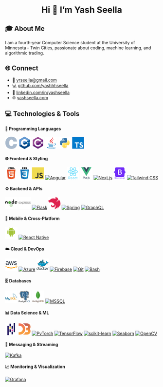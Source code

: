 <h1 align="center">Hi 👋 I’m Yash Seella</h1>

## 🎓 About Me  
I am a fourth‑year Computer Science student at the University of Minnesota – Twin Cities, passionate about coding, machine learning, and algorithmic trading.

## 🌐 Connect
- 📧 [yrseella@gmail.com](mailto:yashseella@umn.edu)  
- 💻 [github.com/yashhhseella](https://github.com/yashhhseella)  
- 🔗 [linkedin.com/in/yashseella](https://www.linkedin.com/in/yashseella/)  
- 🌐 [yashseella.com](https://yashseella.com)  


## 💻 Technologies & Tools

#### 📝 Programming Languages
<p align="left">
  <a href="https://www.cprogramming.com/" target="_blank"><img src="https://raw.githubusercontent.com/devicons/devicon/master/icons/c/c-original.svg" alt="C" width="40"/></a>
  <a href="https://www.w3schools.com/cpp/"       target="_blank"><img src="https://raw.githubusercontent.com/devicons/devicon/master/icons/cplusplus/cplusplus-original.svg" alt="C++" width="40"/></a>
  <a href="https://www.w3schools.com/cs/"        target="_blank"><img src="https://raw.githubusercontent.com/devicons/devicon/master/icons/csharp/csharp-original.svg" alt="C#" width="40"/></a>
  <a href="https://www.java.com"                 target="_blank"><img src="https://raw.githubusercontent.com/devicons/devicon/master/icons/java/java-original.svg" alt="Java" width="40"/></a>
  <a href="https://www.python.org"               target="_blank"><img src="https://raw.githubusercontent.com/devicons/devicon/master/icons/python/python-original.svg" alt="Python" width="40"/></a>
  <a href="https://www.typescriptlang.org/"      target="_blank"><img src="https://raw.githubusercontent.com/devicons/devicon/master/icons/typescript/typescript-original.svg" alt="TypeScript" width="40"/></a>
</p>

#### 🌐 Frontend & Styling
<p align="left">
  <a href="https://www.w3.org/html/"             target="_blank"><img src="https://raw.githubusercontent.com/devicons/devicon/master/icons/html5/html5-original-wordmark.svg" alt="HTML5" width="40"/></a>
  <a href="https://www.w3schools.com/css/"       target="_blank"><img src="https://raw.githubusercontent.com/devicons/devicon/master/icons/css3/css3-original-wordmark.svg" alt="CSS3" width="40"/></a>
  <a href="https://javascript.com"               target="_blank"><img src="https://raw.githubusercontent.com/devicons/devicon/master/icons/javascript/javascript-original.svg" alt="JavaScript" width="40"/></a>
  <a href="https://angular.io"                   target="_blank"><img src="https://angular.io/assets/images/logos/angular/angular.svg" alt="Angular" width="40"/></a>
  <a href="https://reactjs.org/"                 target="_blank"><img src="https://raw.githubusercontent.com/devicons/devicon/master/icons/react/react-original-wordmark.svg" alt="React" width="40"/></a>
  <a href="https://vuejs.org/"                   target="_blank"><img src="https://raw.githubusercontent.com/devicons/devicon/master/icons/vuejs/vuejs-original-wordmark.svg" alt="Vue.js" width="40"/></a>
  <a href="https://nextjs.org/"                  target="_blank"><img src="https://cdn.worldvectorlogo.com/logos/nextjs-2.svg" alt="Next.js" width="40"/></a>
  <a href="https://getbootstrap.com"             target="_blank"><img src="https://raw.githubusercontent.com/devicons/devicon/master/icons/bootstrap/bootstrap-plain-wordmark.svg" alt="Bootstrap" width="40"/></a>
  <a href="https://tailwindcss.com/"             target="_blank"><img src="https://www.vectorlogo.zone/logos/tailwindcss/tailwindcss-icon.svg" alt="Tailwind CSS" width="40"/></a>
</p>

#### ⚙️ Backend & APIs
<p align="left">
  <a href="https://nodejs.org"                   target="_blank"><img src="https://raw.githubusercontent.com/devicons/devicon/master/icons/nodejs/nodejs-original-wordmark.svg" alt="Node.js" width="40"/></a>
  <a href="https://expressjs.com"                target="_blank"><img src="https://raw.githubusercontent.com/devicons/devicon/master/icons/express/express-original-wordmark.svg" alt="Express.js" width="40"/></a>
  <a href="https://flask.palletsprojects.com/"   target="_blank"><img src="https://www.vectorlogo.zone/logos/pocoo_flask/pocoo_flask-icon.svg" alt="Flask" width="40"/></a>
  <a href="https://nestjs.com/"                  target="_blank"><img src="https://raw.githubusercontent.com/devicons/devicon/master/icons/nestjs/nestjs-plain.svg" alt="NestJS" width="40"/></a>
  <a href="https://spring.io/"                   target="_blank"><img src="https://www.vectorlogo.zone/logos/springio/springio-icon.svg" alt="Spring" width="40"/></a>
  <a href="https://graphql.org"                  target="_blank"><img src="https://www.vectorlogo.zone/logos/graphql/graphql-icon.svg" alt="GraphQL" width="40"/></a>
</p>

#### 📱 Mobile & Cross‑Platform
<p align="left">
  <a href="https://developer.android.com"      target="_blank"><img src="https://raw.githubusercontent.com/devicons/devicon/master/icons/android/android-original-wordmark.svg" alt="Android" width="40"/></a>
  <a href="https://reactnative.dev/"           target="_blank"><img src="https://reactnative.dev/img/header_logo.svg" alt="React Native" width="40"/></a>
</p>

#### ☁️ Cloud & DevOps
<p align="left">
  <a href="https://aws.amazon.com"             target="_blank"><img src="https://raw.githubusercontent.com/devicons/devicon/master/icons/amazonwebservices/amazonwebservices-original-wordmark.svg" alt="AWS" width="40"/></a>
  <a href="https://azure.microsoft.com"        target="_blank"><img src="https://www.vectorlogo.zone/logos/microsoft_azure/microsoft_azure-icon.svg" alt="Azure" width="40"/></a>
  <a href="https://www.docker.com/"            target="_blank"><img src="https://raw.githubusercontent.com/devicons/devicon/master/icons/docker/docker-original-wordmark.svg" alt="Docker" width="40"/></a>
  <a href="https://firebase.google.com/"       target="_blank"><img src="https://www.vectorlogo.zone/logos/firebase/firebase-icon.svg" alt="Firebase" width="40"/></a>
  <a href="https://git-scm.com/"               target="_blank"><img src="https://www.vectorlogo.zone/logos/git-scm/git-scm-icon.svg" alt="Git" width="40"/></a>
  <a href="https://www.gnu.org/software/bash/" target="_blank"><img src="https://www.vectorlogo.zone/logos/gnu_bash/gnu_bash-icon.svg" alt="Bash" width="40"/></a>
</p>

#### 🗄️ Databases
<p align="left">
  <a href="https://www.mysql.com/"            target="_blank"><img src="https://raw.githubusercontent.com/devicons/devicon/master/icons/mysql/mysql-original-wordmark.svg" alt="MySQL" width="40"/></a>
  <a href="https://www.postgresql.org/"       target="_blank"><img src="https://raw.githubusercontent.com/devicons/devicon/master/icons/postgresql/postgresql-original-wordmark.svg" alt="PostgreSQL" width="40"/></a>
  <a href="https://www.mongodb.com/"          target="_blank"><img src="https://raw.githubusercontent.com/devicons/devicon/master/icons/mongodb/mongodb-original-wordmark.svg" alt="MongoDB" width="40"/></a>
  <a href="https://www.microsoft.com/sql-server" target="_blank"><img src="https://www.svgrepo.com/show/303229/microsoft-sql-server-logo.svg" alt="MSSQL" width="40"/></a>
</p>

#### 📊 Data Science & ML
<p align="left">
  <a href="https://pandas.pydata.org/"        target="_blank"><img src="https://raw.githubusercontent.com/devicons/devicon/master/icons/pandas/pandas-original.svg" alt="Pandas" width="40"/></a>
  <a href="https://d3js.org/"                 target="_blank"><img src="https://raw.githubusercontent.com/devicons/devicon/master/icons/d3js/d3js-original.svg" alt="D3.js" width="40"/></a>
  <a href="https://pytorch.org/"              target="_blank"><img src="https://www.vectorlogo.zone/logos/pytorch/pytorch-icon.svg" alt="PyTorch" width="40"/></a>
  <a href="https://www.tensorflow.org/"       target="_blank"><img src="https://www.vectorlogo.zone/logos/tensorflow/tensorflow-icon.svg" alt="TensorFlow" width="40"/></a>
  <a href="https://scikit-learn.org/"         target="_blank"><img src="https://upload.wikimedia.org/wikipedia/commons/0/05/Scikit_learn_logo_small.svg" alt="scikit-learn" width="40"/></a>
  <a href="https://seaborn.pydata.org/"       target="_blank"><img src="https://seaborn.pydata.org/_images/logo-mark-lightbg.svg" alt="Seaborn" width="40"/></a>
  <a href="https://opencv.org/"               target="_blank"><img src="https://www.vectorlogo.zone/logos/opencv/opencv-icon.svg" alt="OpenCV" width="40"/></a>
</p>

#### 🔄 Messaging & Streaming
<p align="left">
  <a href="https://kafka.apache.org/"         target="_blank"><img src="https://www.vectorlogo.zone/logos/apache_kafka/apache_kafka-icon.svg" alt="Kafka" width="40"/></a>
</p>

#### 📈 Monitoring & Visualization
<p align="left">
  <a href="https://grafana.com"               target="_blank"><img src="https://www.vectorlogo.zone/logos/grafana/grafana-icon.svg" alt="Grafana" width="40"/></a>
</p>

